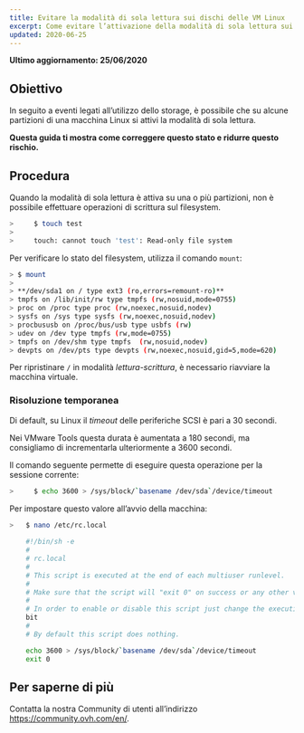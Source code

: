 ```yaml
---
title: Evitare la modalità di sola lettura sui dischi delle VM Linux
excerpt: Come evitare l’attivazione della modalità di sola lettura sui dischi delle VM Linux
updated: 2020-06-25
---
```


**Ultimo aggiornamento: 25/06/2020**

## Obiettivo

In seguito a eventi legati all’utilizzo dello storage, è possibile che su alcune partizioni di una macchina Linux si attivi la modalità di sola lettura.

**Questa guida ti mostra come correggere questo stato e ridurre questo rischio.**


## Procedura

Quando la modalità di sola lettura è attiva su una o più partizioni, non è possibile effettuare operazioni di scrittura sul filesystem.

```sh
>     $ touch test
>
>     touch: cannot touch 'test': Read-only file system
```

Per verificare lo stato del filesystem, utilizza il comando  `mount`:

```sh
> $ mount
>
> **/dev/sda1 on / type ext3 (ro,errors=remount-ro)**
> tmpfs on /lib/init/rw type tmpfs (rw,nosuid,mode=0755)
> proc on /proc type proc (rw,noexec,nosuid,nodev)
> sysfs on /sys type sysfs (rw,noexec,nosuid,nodev)
> procbususb on /proc/bus/usb type usbfs (rw)
> udev on /dev type tmpfs (rw,mode=0755)
> tmpfs on /dev/shm type tmpfs  (rw,nosuid,nodev)
> devpts on /dev/pts type devpts (rw,noexec,nosuid,gid=5,mode=620)
```

Per ripristinare `/` in modalità *lettura-scrittura*, è necessario riavviare la macchina virtuale.

### Risoluzione temporanea

Di default, su Linux il *timeout* delle periferiche SCSI è pari a 30 secondi.

Nei VMware Tools questa durata è aumentata a 180 secondi, ma consigliamo di incrementarla ulteriormente a 3600 secondi. 

Il comando seguente permette di eseguire questa operazione per la sessione corrente:

```sh
>     $ echo 3600 > /sys/block/`basename /dev/sda`/device/timeout
```

Per impostare questo valore all’avvio della macchina:

```sh
>   $ nano /etc/rc.local 
	
	#!/bin/sh -e
	#
	# rc.local
	#
	# This script is executed at the end of each multiuser runlevel.
	#
	# Make sure that the script will "exit 0" on success or any other value on error.
	#
	# In order to enable or disable this script just change the execution
	bit
	#
	# By default this script does nothing.

	echo 3600 > /sys/block/`basename /dev/sda`/device/timeout
	exit 0
```

## Per saperne di più

Contatta la nostra Community di utenti all’indirizzo <https://community.ovh.com/en/>.
